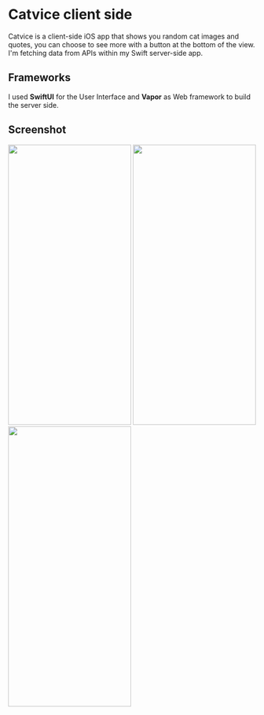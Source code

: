 # Catvice client side

Catvice is a client-side iOS app that shows you random cat images and quotes, you can choose to see more with a button at the bottom of the view.
I'm fetching data from APIs within my Swift server-side app. 

## Frameworks

I used **SwiftUI** for the User Interface and **Vapor** as Web framework to build the server side.

## Screenshot
<img src="https://raw.githubusercontent.com/AsyaTea/Catvice-client-side/main/Simulator%20Screen%20Shot%20-%20iPhone%2011%20-%202022-04-04%20at%2010.57.35.png" width="250" height="570"/> <img src="https://raw.githubusercontent.com/AsyaTea/Catvice-client-side/main/Simulator%20Screen%20Shot%20-%20iPhone%2011%20-%202022-04-04%20at%2011.09.12.png" width="250" height="570"/> <img src="https://raw.githubusercontent.com/AsyaTea/Catvice-client-side/main/Simulator%20Screen%20Shot%20-%20iPhone%2011%20-%202022-04-06%20at%2011.42.16.png" width="250" height="570"/>

